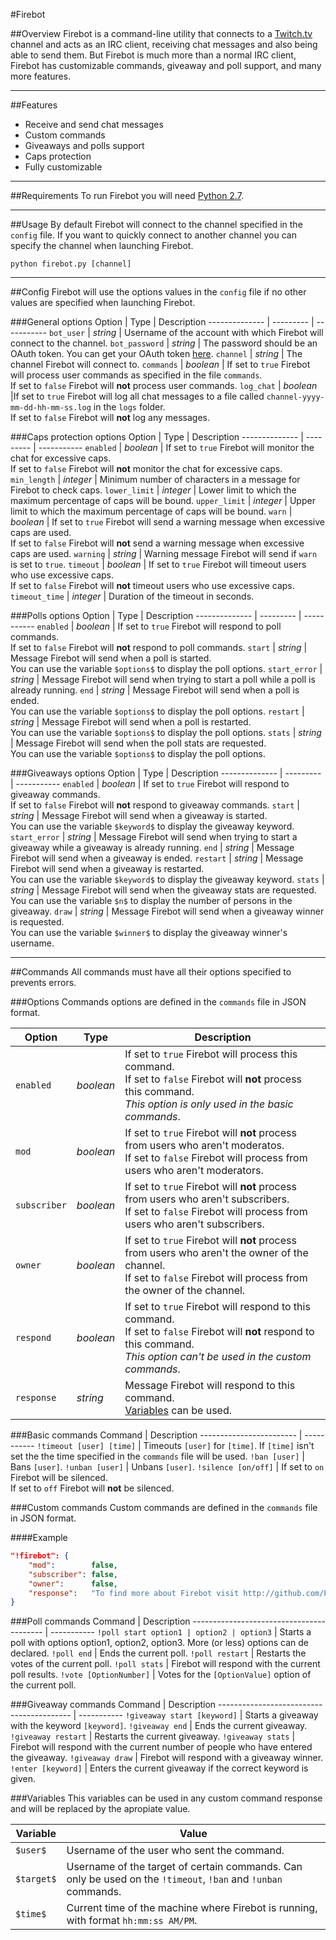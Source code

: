 #Firebot

##Overview
Firebot is a command-line utility that connects to a [Twitch.tv](http://www.twitch.tv) channel and acts as an IRC client, receiving chat messages and also being able to send them. But Firebot is much more than a normal IRC client, Firebot has customizable commands, giveaway and poll support, and many more features.

***

##Features
+ Receive and send chat messages
+ Custom commands
+ Giveaways and polls support
+ Caps protection
+ Fully customizable

***

##Requirements
To run Firebot you will need [Python 2.7](https://www.python.org/downloads/).

***

##Usage
By default Firebot will connect to the channel specified in the `config` file. If you want to quickly connect to another channel you can specify the channel when launching Firebot.
```
python firebot.py [channel]
```

***

##Config
Firebot will use the options values in the `config` file if no other values are specified when launching Firebot.

###General options
Option         | Type      | Description
-------------- | --------- | -----------
`bot_user`     | *string*  | Username of the account with which Firebot will connect to the channel.
`bot_password` | *string*  | The password should be an OAuth token. You can get your OAuth token [here](http://www.twitchapps.com/tmi/).
`channel`      | *string*  | The channel Firebot will connect to.
`commands`     | *boolean* | If set to `true` Firebot will process user commands as specified in the file `commands`.<br>If set to `false` Firebot will **not** process user commands.
`log_chat`     | *boolean* |If set to `true` Firebot will log all chat messages to a file called `channel-yyyy-mm-dd-hh-mm-ss.log` in the `logs` folder.<br>If set to `false` Firebot will **not** log any messages.

###Caps protection options
Option         | Type      | Description
-------------- | --------- | -----------
`enabled`      | *boolean* | If set to `true` Firebot will monitor the chat for excessive caps.<br>If set to `false` Firebot will **not** monitor the chat for excessive caps.
`min_length`   | *integer* | Minimum number of characters in a message for Firebot to check caps.
`lower_limit`  | *integer* | Lower limit to which the maximum percentage of caps will be bound.
`upper_limit`  | *integer* | Upper limit to which the maximum percentage of caps will be bound.
`warn`         | *boolean* | If set to `true` Firebot will send a warning message when excessive caps are used.<br>If set to `false` Firebot will **not** send a warning message when excessive caps are used.
`warning`      | *string*  | Warning message Firebot will send if `warn` is set to `true`.
`timeout`      | *boolean* | If set to `true` Firebot will timeout users who use excessive caps.<br>If set to `false` Firebot will **not** timeout users who use excessive caps.
`timeout_time` | *integer* | Duration of the timeout in seconds.

###Polls options
Option         | Type      | Description
-------------- | --------- | -----------
`enabled`      | *boolean* | If set to `true` Firebot will respond to poll commands.<br>If set to `false` Firebot will **not** respond to poll commands.
`start`        | *string*  | Message Firebot will send when a poll is started.<br>You can use the variable `$options$` to display the poll options.
`start_error`  | *string*  | Message Firebot will send when trying to start a poll while a poll is already running.
`end`          | *string*  | Message Firebot will send when a poll is ended.<br>You can use the variable `$options$` to display the poll options.
`restart`      | *string*  | Message Firebot will send when a poll is restarted.<br>You can use the variable `$options$` to display the poll options.
`stats`        | *string*  | Message Firebot will send when the poll stats are requested.<br>You can use the variable `$options$` to display the poll options.

###Giveaways options
Option         | Type      | Description
-------------- | --------- | -----------
`enabled`      | *boolean* | If set to `true` Firebot will respond to giveaway commands.<br>If set to `false` Firebot will **not** respond to giveaway commands.
`start`        | *string*  | Message Firebot will send when a giveaway is started.<br>You can use the variable `$keyword$` to display the giveaway keyword.
`start_error`  | *string*  | Message Firebot will send when trying to start a giveaway while a giveaway is already running.
`end`          | *string*  | Message Firebot will send when a giveaway is ended.
`restart`      | *string*  | Message Firebot will send when a giveaway is restarted.<br>You can use the variable `$keyword$` to display the giveaway keyword.
`stats`        | *string*  | Message Firebot will send when the giveaway stats are requested.<br>You can use the variable `$n$` to display the number of persons in the giveaway.
`draw`         | *string*  | Message Firebot will send when a giveaway winner is requested.<br>You can use the variable `$winner$` to display the giveaway winner's username.

***

##Commands
All commands must have all their options specified to prevents errors.

###Options
Commands options are defined in the `commands` file in JSON format.

Option         | Type      | Description
-------------- | --------- | -----------
`enabled`      | *boolean* | If set to `true` Firebot will process this command.<br>If set to `false` Firebot will **not** process this command.<br>_This option is only used in the basic commands_.
`mod`          | *boolean* | If set to `true` Firebot will **not** process from users who aren't moderatos.<br>If set to `false` Firebot will process from users who aren't moderators.
`subscriber`   | *boolean* | If set to `true` Firebot will **not** process from users who aren't subscribers.<br>If set to `false` Firebot will process from users who aren't subscribers.
`owner`        | *boolean* | If set to `true` Firebot will **not** process from users who aren't the owner of the channel.<br>If set to `false` Firebot will process from the owner of the channel.
`respond`      | *boolean* | If set to `true` Firebot will respond to this command.<br>If set to `false` Firebot will **not** respond to this command.<br>_This option can't be used in the custom commands_.
`response`     | *string*  | Message Firebot will respond to this command.<br>[Variables](#variables) can be used.

###Basic commands
Command                  | Description
------------------------ | -----------
`!timeout [user] [time]` | Timeouts `[user]` for `[time]`. If `[time]` isn't set the the time specified in the `commands` file will be used.
`!ban [user]`            | Bans `[user]`.
`!unban [user]`          | Unbans `[user]`.
`!silence [on/off]`      | If set to `on` Firebot will be silenced.<br>If set to `off` Firebot will **not** be silenced.

###Custom commands
Custom commands are defined in the `commands` file in JSON format.

####Example
```json
"!firebot": {
	"mod":        false,
	"subscriber": false,
	"owner":      false,
	"response":   "To find more about Firebot visit http://github.com/PacoHobi/Twitch-Firebot"
}
```

###Poll commands
Command                                   | Description
----------------------------------------- | -----------
`!poll start option1 | option2 | option3` | Starts a poll with options option1, option2, option3. More (or less) options can de declared.
`!poll end`                               | Ends the current poll.
`!poll restart`                           | Restarts the votes of the current poll.
`!poll stats`                             | Firebot will respond with the current poll results.
`!vote [OptionNumber]`                    | Votes for the `[OptionValue]` option of the current poll.

###Giveaway commands
Command                                   | Description
----------------------------------------- | -----------
`!giveaway start [keyword]`               | Starts a giveaway with the keyword `[keyword]`.
`!giveaway end`                           | Ends the current giveaway.
`!giveaway restart`                       | Restarts the current giveaway.
`!giveaway stats`                         | Firebot will respond with the current number of people who have entered the giveaway.
`!giveaway draw`                          | Firebot will respond with a giveaway winner.
`!enter [keyword]`                        | Enters the current giveaway if the correct keyword is given.

###Variables
This variables can be used in any custom command response and will be replaced by the apropiate value.

Variable   | Value
---------- | -----------
`$user$`   | Username of the user who sent the command.
`$target$` | Username of the target of certain commands. Can only be used on the `!timeout`, `!ban` and `!unban` commands.
`$time$`   | Current time of the machine where Firebot is running, with format `hh:mm:ss AM/PM`.